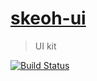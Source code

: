 [skeoh-ui][site]
================

> UI kit

[![Build Status][travis-svg]][travis-link]

[site]: https://skeoh.com/skeoh-ui/
[travis-svg]: https://travis-ci.org/j-/skeoh-ui.svg
[travis-link]: https://travis-ci.org/j-/skeoh-ui
